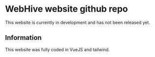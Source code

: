 # WebHive website github repo

This website is currently in development and has not been released yet.

## Information

This website was fully coded in VueJS and tailwind.
